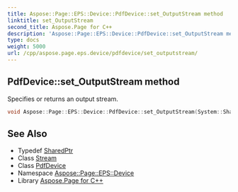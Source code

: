 ```yaml
---
title: Aspose::Page::EPS::Device::PdfDevice::set_OutputStream method
linktitle: set_OutputStream
second_title: Aspose.Page for C++
description: 'Aspose::Page::EPS::Device::PdfDevice::set_OutputStream method. Specifies or returns an output stream in C++.'
type: docs
weight: 5000
url: /cpp/aspose.page.eps.device/pdfdevice/set_outputstream/
---
```

## PdfDevice::set_OutputStream method


Specifies or returns an output stream.

```cpp
void Aspose::Page::EPS::Device::PdfDevice::set_OutputStream(System::SharedPtr<System::IO::Stream> value) override
```

## See Also

* Typedef [SharedPtr](../../../system/sharedptr/)
* Class [Stream](../../../system.io/stream/)
* Class [PdfDevice](../)
* Namespace [Aspose::Page::EPS::Device](../../)
* Library [Aspose.Page for C++](../../../)
